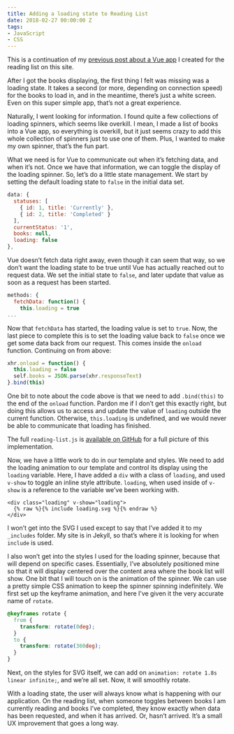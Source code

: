 ```yaml
---
title: Adding a loading state to Reading List
date: 2018-02-27 00:00:00 Z
tags:
- JavaScript
- CSS
---
```


This is a continuation of my [previous post about a Vue app](https://samhermes.com/posts/small-vue-app-reading-list/) I created for the reading list on this site.

After I got the books displaying, the first thing I felt was missing was a loading state. It takes a second (or more, depending on connection speed) for the books to load in, and in the meantime, there’s just a white screen. Even on this super simple app, that’s not a great experience.

Naturally, I went looking for information. I found quite a few collections of loading spinners, which seems like overkill. I mean, I made a list of books into a Vue app, so everything is overkill, but it just seems crazy to add this whole collection of spinners just to use one of them. Plus, I wanted to make my own spinner, that’s the fun part.

What we need is for Vue to communicate out when it’s fetching data, and when it’s not. Once we have that information, we can toggle the display of the loading spinner. So, let’s do a little state management. We start by setting the default loading state to `false` in the initial data set.

```js
data: {
  statuses: [
    { id: 1, title: 'Currently' },
    { id: 2, title: 'Completed' }
  ],
  currentStatus: '1',
  books: null,
  loading: false
},
```

Vue doesn’t fetch data right away, even though it can seem that way, so we don’t want the loading state to be true until Vue has actually reached out to request data. We set the initial state to `false`, and later update that value as soon as a request has been started.

```js
methods: {
  fetchData: function() {
    this.loading = true
...
```

Now that `fetchData` has started, the loading value is set to `true`. Now, the last piece to complete this is to set the loading value back to `false` once we get some data back from our request. This comes inside the `onload` function. Continuing on from above:

```js
xhr.onload = function() {
  this.loading = false
  self.books = JSON.parse(xhr.responseText)
}.bind(this)
```

One bit to note about the code above is that we need to add `.bind(this)` to the end of the `onload` function. Pardon me if I don’t get this exactly right, but doing this allows us to access and update the value of `loading` outside the current function. Otherwise, `this.loading` is undefined, and we would never be able to communicate that loading has finished.

The full `reading-list.js` is [available on GitHub](https://github.com/samhermes/samhermes.github.io/blob/master/js/reading-list.js) for a full picture of this implementation.

Now, we have a little work to do in our template and styles. We need to add the loading animation to our template and control its display using the `loading` variable. Here, I have added a `div` with a class of `loading`, and used `v-show` to toggle an inline style attribute. `loading`, when used inside of `v-show` is a reference to the variable we’ve been working with.

```markup
<div class="loading" v-show="loading">
  {% raw %}{% include loading.svg %}{% endraw %}
</div>
```

I won’t get into the SVG I used except to say that I’ve added it to my `_includes` folder. My site is in Jekyll, so that’s where it is looking for when `include` is used.

I also won’t get into the styles I used for the loading spinner, because that will depend on specific cases. Essentially, I’ve absolutely positioned mine so that it will display centered over the content area where the book list will show. One bit that I will touch on is the animation of the spinner. We can use a pretty simple CSS animation to keep the spinner spinning indefinitely. We first set up the keyframe animation, and here I’ve given it the very accurate name of `rotate`.

```css
@keyframes rotate {
  from {
    transform: rotate(0deg);
  }
  to {
    transform: rotate(360deg);
  }
}
```

Next, on the styles for SVG itself, we can add on `animation: rotate 1.8s linear infinite;`, and we’re all set. Now, it will smoothly rotate.

With a loading state, the user will always know what is happening with our application. On the reading list, when someone toggles between books I am currently reading and books I’ve completed, they know exactly when data has been requested, and when it has arrived. Or, hasn’t arrived. It’s a small UX improvement that goes a long way.
